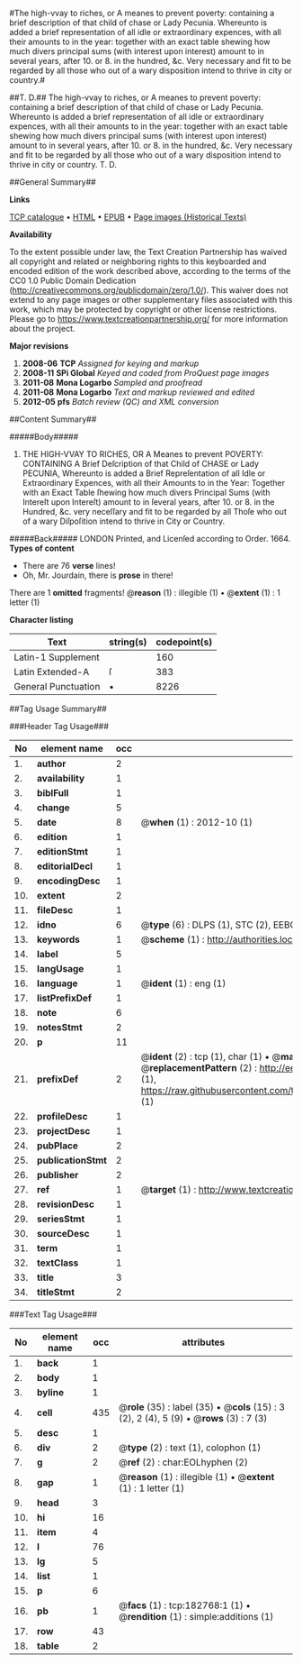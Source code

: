 #The high-vvay to riches, or A meanes to prevent poverty: containing a brief description of that child of chase or Lady Pecunia. Whereunto is added a brief representation of all idle or extraordinary expences, with all their amounts to in the year: together with an exact table shewing how much divers principal sums (with interest upon interest) amount to in several years, after 10. or 8. in the hundred, &c. Very necessary and fit to be regarded by all those who out of a wary disposition intend to thrive in city or country.#

##T. D.##
The high-vvay to riches, or A meanes to prevent poverty: containing a brief description of that child of chase or Lady Pecunia. Whereunto is added a brief representation of all idle or extraordinary expences, with all their amounts to in the year: together with an exact table shewing how much divers principal sums (with interest upon interest) amount to in several years, after 10. or 8. in the hundred, &c. Very necessary and fit to be regarded by all those who out of a wary disposition intend to thrive in city or country.
T. D.

##General Summary##

**Links**

[TCP catalogue](http://www.ota.ox.ac.uk/tcp/)  • 
[HTML](http://tei.it.ox.ac.uk/tcp/Texts-HTML/free/B02/B02916.html)  • 
[EPUB](http://tei.it.ox.ac.uk/tcp/Texts-EPUB/free/B02/B02916.epub) • 
[Page images (Historical Texts)](https://historicaltexts.jisc.ac.uk/eebo-99884970e)

**Availability**

To the extent possible under law, the Text Creation Partnership has waived all copyright and related or neighboring rights to this keyboarded and encoded edition of the work described above, according to the terms of the CC0 1.0 Public Domain Dedication (http://creativecommons.org/publicdomain/zero/1.0/). This waiver does not extend to any page images or other supplementary files associated with this work, which may be protected by copyright or other license restrictions. Please go to https://www.textcreationpartnership.org/ for more information about the project.

**Major revisions**

1. __2008-06__ __TCP__ *Assigned for keying and markup*
1. __2008-11__ __SPi Global__ *Keyed and coded from ProQuest page images*
1. __2011-08__ __Mona Logarbo__ *Sampled and proofread*
1. __2011-08__ __Mona Logarbo__ *Text and markup reviewed and edited*
1. __2012-05__ __pfs__ *Batch review (QC) and XML conversion*

##Content Summary##

#####Body#####

1. THE HIGH-VVAY TO RICHES, OR A Meanes to prevent POVERTY: CONTAINING A Brief Deſcription of that Child of CHASE or Lady PECUNIA, Whereunto is added a Brief Repreſentation of all Idle or Extraordinary Expences, with all their Amounts to in the Year: Together with an Exact Table ſhewing how much divers Principal Sums (with Intereſt upon Intereſt) amount to in ſeveral years, after 10. or 8. in the Hundred, &c. very neceſſary and fit to be regarded by all Thoſe who out of a wary Diſpoſition intend to thrive in City or Country.

#####Back#####
LONDON Printed, and Licenſed according to Order. 1664.
**Types of content**

  * There are 76 **verse** lines!
  * Oh, Mr. Jourdain, there is **prose** in there!

There are 1 **omitted** fragments! 
 @__reason__ (1) : illegible (1)  •  @__extent__ (1) : 1 letter (1)

**Character listing**


|Text|string(s)|codepoint(s)|
|---|---|---|
|Latin-1 Supplement| |160|
|Latin Extended-A|ſ|383|
|General Punctuation|•|8226|

##Tag Usage Summary##

###Header Tag Usage###

|No|element name|occ|attributes|
|---|---|---|---|
|1.|__author__|2||
|2.|__availability__|1||
|3.|__biblFull__|1||
|4.|__change__|5||
|5.|__date__|8| @__when__ (1) : 2012-10 (1)|
|6.|__edition__|1||
|7.|__editionStmt__|1||
|8.|__editorialDecl__|1||
|9.|__encodingDesc__|1||
|10.|__extent__|2||
|11.|__fileDesc__|1||
|12.|__idno__|6| @__type__ (6) : DLPS (1), STC (2), EEBO-CITATION (1), PROQUEST (1), VID (1)|
|13.|__keywords__|1| @__scheme__ (1) : http://authorities.loc.gov/ (1)|
|14.|__label__|5||
|15.|__langUsage__|1||
|16.|__language__|1| @__ident__ (1) : eng (1)|
|17.|__listPrefixDef__|1||
|18.|__note__|6||
|19.|__notesStmt__|2||
|20.|__p__|11||
|21.|__prefixDef__|2| @__ident__ (2) : tcp (1), char (1)  •  @__matchPattern__ (2) : ([0-9\-]+):([0-9IVX]+) (1), (.+) (1)  •  @__replacementPattern__ (2) : http://eebo.chadwyck.com/downloadtiff?vid=$1&page=$2 (1), https://raw.githubusercontent.com/textcreationpartnership/Texts/master/tcpchars.xml#$1 (1)|
|22.|__profileDesc__|1||
|23.|__projectDesc__|1||
|24.|__pubPlace__|2||
|25.|__publicationStmt__|2||
|26.|__publisher__|2||
|27.|__ref__|1| @__target__ (1) : http://www.textcreationpartnership.org/docs/. (1)|
|28.|__revisionDesc__|1||
|29.|__seriesStmt__|1||
|30.|__sourceDesc__|1||
|31.|__term__|1||
|32.|__textClass__|1||
|33.|__title__|3||
|34.|__titleStmt__|2||


###Text Tag Usage###

|No|element name|occ|attributes|
|---|---|---|---|
|1.|__back__|1||
|2.|__body__|1||
|3.|__byline__|1||
|4.|__cell__|435| @__role__ (35) : label (35)  •  @__cols__ (15) : 3 (2), 2 (4), 5 (9)  •  @__rows__ (3) : 7 (3)|
|5.|__desc__|1||
|6.|__div__|2| @__type__ (2) : text (1), colophon (1)|
|7.|__g__|2| @__ref__ (2) : char:EOLhyphen (2)|
|8.|__gap__|1| @__reason__ (1) : illegible (1)  •  @__extent__ (1) : 1 letter (1)|
|9.|__head__|3||
|10.|__hi__|16||
|11.|__item__|4||
|12.|__l__|76||
|13.|__lg__|5||
|14.|__list__|1||
|15.|__p__|6||
|16.|__pb__|1| @__facs__ (1) : tcp:182768:1 (1)  •  @__rendition__ (1) : simple:additions (1)|
|17.|__row__|43||
|18.|__table__|2||
